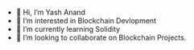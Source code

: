 - 👋 Hi, I’m Yash Anand
- 👀 I’m interested in Blockchain Devlopment
- 🌱 I’m currently learning Solidity
- 💞️ I’m looking to collaborate on Blockchain Projects.





<!---
The-Yash-Anand/The-Yash-Anand is a ✨ special ✨ repository because its `README.md` (this file) appears on your GitHub profile.
You can click the Preview link to take a look at your changes.
--->
